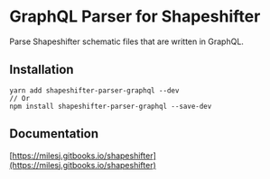 # GraphQL Parser for Shapeshifter

Parse Shapeshifter schematic files that are written in GraphQL.

## Installation

```
yarn add shapeshifter-parser-graphql --dev
// Or
npm install shapeshifter-parser-graphql --save-dev
```

## Documentation

[https://milesj.gitbooks.io/shapeshifter](https://milesj.gitbooks.io/shapeshifter)
